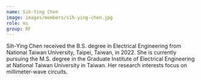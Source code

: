 ```yaml
---
name: Sih-Ying Chen
image: images/members/sih-ying-chen.jpg
role: ms
group: RF
---
```


Sih-Ying Chen received the B.S. degree in Electrical Engineering from National Taiwan University, Taipei, Taiwan, in 2022. She is currently pursuing the M.S. degree in the Graduate Institute of Electrical Engineering at National Taiwan University in Taiwan. Her research interests focus on millimeter-wave circuits.
